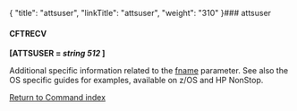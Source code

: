 {
    "title": "attsuser",
    "linkTitle": "attsuser",
    "weight": "310"
}### attsuser

#### CFTRECV

**\[ATTSUSER = *string 512* \]**

Additional specific information related to the [fname](../fname) parameter. See also the OS specific guides for examples, available on  z/OS and HP NonStop.

[Return to Command index](../../)
